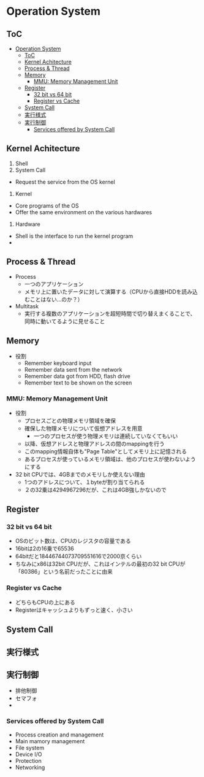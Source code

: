 # Operation System


## ToC

- [Operation System](#operation-system)
  - [ToC](#toc)
  - [Kernel Achitecture](#kernel-achitecture)
  - [Process & Thread](#process--thread)
  - [Memory](#memory)
    - [MMU: Memory Management Unit](#mmu-memory-management-unit)
  - [Register](#register)
    - [32 bit vs 64 bit](#32-bit-vs-64-bit)
    - [Register vs Cache](#register-vs-cache)
  - [System Call](#system-call)
  - [実行様式](#%e5%ae%9f%e8%a1%8c%e6%a7%98%e5%bc%8f)
  - [実行制御](#%e5%ae%9f%e8%a1%8c%e5%88%b6%e5%be%a1)
    - [Services offered by System Call](#services-offered-by-system-call)


## Kernel Achitecture

1. Shell
1. System Call
  - Request the service from the OS kernel
  
1. Kernel
  - Core programs of the OS
  - Offer the same environment on the various hardwares
1. Hardware


- Shell is the interface to run the kernel program
- 


## Process & Thread

- Process
  - 一つのアプリケーション
  - メモリ上に置いたデータに対して演算する（CPUから直接HDDを読み込むことはない...のか？）
- Multitask
  - 実行する複数のアプリケーションを超短時間で切り替えまくることで、同時に動いてるように見せること


## Memory

- 役割
  - Remember keyboard input
  - Remember data sent from the network
  - Remember data got from HDD, flash drive
  - Remember text to be shown on the screen

### MMU: Memory Management Unit

- 役割
  - プロセスごとの物理メモリ領域を確保
  - 確保した物理メモリについて仮想アドレスを用意
    - 一つのプロセスが使う物理メモリは連続していなくてもいい
  - 以降、仮想アドレスと物理アドレスの間のmappingを行う
  - このmapping情報自体も"Page Table"としてメモリ上に記憶される
  - あるプロセスが使っているメモリ領域は、他のプロセスが使わないようにする
- 32 bit CPUでは、4GBまでのメモリしか使えない理由
  - 1つのアドレスについて、１byteが割り当てられる
  - ２の32乗は4294967296だが、これは4GB強しかないので


## Register

### 32 bit vs 64 bit

- OSのビット数は、CPUのレジスタの容量である
- 16bitは2の16乗で65536
- 64bitだと18446744073709551616で2000京くらい
- ちなみにx86は32bit CPUだが、これはインテルの最初の32 bit CPUが「80386」という名前だったことに由来

### Register vs Cache

- どちらもCPUの上にある
- Registerはキャッシュよりもずっと速く、小さい

## System Call


## 実行様式


## 実行制御

- 排他制御
- セマフォ
- 

### Services offered by System Call
- Process creation and management
- Main mamory management
- File system
- Device I/O
- Protection
- Networking